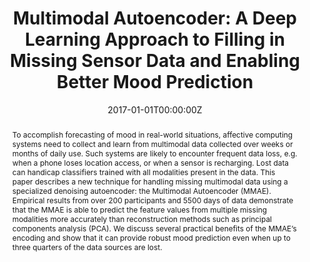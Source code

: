 ---
title: "Multimodal Autoencoder: A Deep Learning Approach to Filling in Missing Sensor Data and Enabling Better Mood Prediction"
authors:
- admin
- S. Taylor
- A. Sano
- R. Picard
date: "2017-01-01T00:00:00Z"
doi: ""

author_notes:
- ""
- ""
- ""
- ""

# Schedule page publish date (NOT publication's date).
publishDate: "2017-01-01T00:00:00Z"

# Publication type.
# Legend: 0 = Uncategorized; 1 = Conference paper; 2 = Journal article;
# 3 = Preprint / Working Paper; 4 = Report; 5 = Book; 6 = Book section;
# 7 = Thesis; 8 = Patent
publication_types: ["1"]

# Publication name and optional abbreviated publication name.
publication: In *International Conference on Affective Computing and Intelligent Interaction (ACII)* 
publication_short: In *International Conference on Affective Computing and Intelligent Interaction (ACII)* 

abstract: "To accomplish forecasting of mood in real-world situations, affective computing systems need to collect and learn from multimodal data collected over weeks or months of daily use. Such systems are likely to encounter frequent data loss, e.g. when a phone loses location access, or when a sensor is recharging. Lost data can handicap classifiers trained with all modalities present in the data. This paper describes a new technique for handling missing multimodal data using a specialized denoising autoencoder: the Multimodal Autoencoder (MMAE). Empirical results from over 200 participants and 5500 days of data demonstrate that the MMAE is able to predict the feature values from multiple missing modalities more accurately than reconstruction methods such as principal components analysis (PCA). We discuss several practical benefits of the MMAE’s encoding and show that it can provide robust mood prediction even when up to three quarters of the data sources are lost."

# Summary. An optional shortened abstract.
summary: Predicting signals like stress and health depends on collecting noisy data from a number of modalities, e.g. smartphone data, or physiological data from a wrist-worn sensor. Our method can continue making accurate predictions even when a modality goes missing; for example, if the person forgets to wear their sensor.

tags:
- Affective Computing
- Generalization
- Healthcare
- Deep Learning
- Machine Learning
- Sensors
featured: false

links:
url_pdf: https://affect.media.mit.edu/pdfs/17.Jaques_autoencoder_ACII.pdf
url_code: https://github.com/natashamjaques/MultimodalAutoencoder
url_dataset: ''
url_poster: ''
url_project: ''
url_slides: https://docs.google.com/presentation/d/1sgi43eHeWNVIx-NlVfRsR4U0eWIjjAKYtW6lgFHQngw/edit?usp=sharing
url_source: ''
url_video: ''

# Featured image
# To use, add an image named `featured.jpg/png` to your page's folder. 
image:
  caption: ''
  focal_point: Center
  preview_only: false

# Associated Projects (optional).
#   Associate this publication with one or more of your projects.
#   Simply enter your project's folder or file name without extension.
#   E.g. `internal-project` references `content/project/internal-project/index.md`.
#   Otherwise, set `projects: []`.
projects: []

# Slides (optional).
#   Associate this publication with Markdown slides.
#   Simply enter your slide deck's filename without extension.
#   E.g. `slides: "example"` references `content/slides/example/index.md`.
#   Otherwise, set `slides: ""`.
slides: ""
---